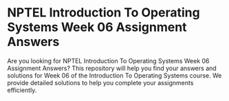 # NPTEL Introduction To Operating Systems Week 06 Assignment Answers

Are you looking for NPTEL Introduction To Operating Systems Week 06 Assignment Answers? This repository will help you find your answers and solutions for Week 06 of the Introduction To Operating Systems course. We provide detailed solutions to help you complete your assignments efficiently.